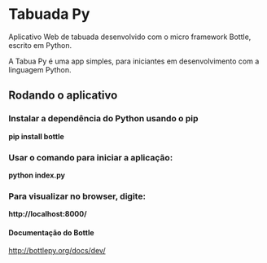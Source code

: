 # Tabuada Py
Aplicativo Web de tabuada desenvolvido com o micro framework Bottle, escrito em Python.

A Tabua Py é uma app simples, para iniciantes em desenvolvimento com a linguagem Python.

## Rodando o aplicativo

### Instalar a dependência do Python usando o pip

**pip install bottle**

### Usar o comando para iniciar a aplicação:

**python index.py**

### Para visualizar no browser, digite:

**http://localhost:8000/**

#### Documentação do Bottle

http://bottlepy.org/docs/dev/
